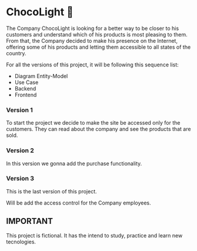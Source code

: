 # ChocoLight :chocolate_bar:

The Company ChocoLight is looking for a better way to be closer to his customers and understand which of his products is most pleasing to them. From that, the Company decided to make his presence on the Internet, offering some of his products and letting them accessible to all states of the country.

For all the versions of this project, it will be following this sequence list:
- Diagram Entity-Model
- Use Case
- Backend
- Frontend

### Version 1

To start the project we decide to make the site be accessed only for the customers. They can read about the company and see the products that are sold.

### Version 2

In this version we gonna add the purchase functionality.

### Version 3

This is the last version of this project.

Will be add the access control for the Company employees.

## IMPORTANT

This project is fictional.
It has the intend to study, practice and learn new tecnologies.
